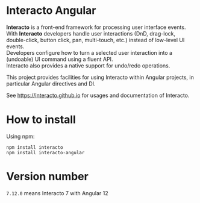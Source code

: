 # Interacto Angular

**Interacto** is a front-end framework for processing user interface events.<br/>
With **Interacto** developers handle user interactions (DnD, drag-lock, double-click, button click, pan, multi-touch, etc.) instead of low-level UI events.<br/>
Developers configure how to turn a selected user interaction into a (undoable) UI command using a fluent API.<br/>
Interacto also provides a native support for undo/redo operations.

This project provides facilities for using Interacto within Angular projects, in particular Angular directives and DI.


See https://interacto.github.io for usages and documentation of Interacto.


# How to install

Using npm:
```
npm install interacto
npm install interacto-angular
```

# Version number

`7.12.0` means Interacto 7 with Angular 12

